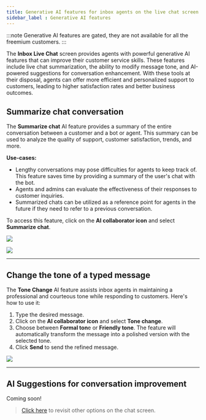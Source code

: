```yaml
---
title: Generative AI features for inbox agents on the live chat screen
sidebar_label : Generative AI features
---
```


:::note 
Generative AI features are gated, they are not available for all the freemium customers.
:::

The **Inbox Live Chat** screen provides agents with powerful generative AI features that can improve their customer service skills. These features include live chat summarization, the ability to modify message tone, and AI-powered suggestions for conversation enhancement. With these tools at their disposal, agents can offer more efficient and personalized support to customers, leading to higher satisfaction rates and better business outcomes.


## Summarize chat conversation 

The **Summarize chat** AI feature provides a summary of the entire conversation between a customer and a bot or agent. This summary can be used to analyze the quality of support, customer satisfaction, trends, and more.

**Use-cases:** 
- Lengthy conversations may pose difficulties for agents to keep track of. This feature saves time by providing a summary of the user's chat with the bot.
- Agents and admins can evaluate the effectiveness of their responses to customer inquiries.
- Summarized chats can be utilized as a reference point for agents in the future if they need to refer to a previous conversation.

To access this feature, click on the **AI collaborator icon** and select **Summarize chat**.

![](https://i.imgur.com/Xi8Vqn9.png)

![](https://i.imgur.com/2X03K8b.png)


----

## Change the tone of a typed message

The **Tone Change** AI feature assists inbox agents in maintaining a professional and courteous tone while responding to customers. Here's how to use it:
1. Type the desired message.
2. Click on the **AI collaborator icon** and select **Tone change**.
3. Choose between **Formal ton**e or **Friendly tone**. The feature will automatically transform the message into a polished version with the selected tone.
4. Click **Send** to send the refined message.

![](https://i.imgur.com/dqjDKDI.png)

--- 

## AI Suggestions for conversation improvement

Coming soon! 


> [Click here](https://docs.yellow.ai/docs/platform_concepts/inbox/chats/chatscreen#--1-chat-conversation-screen) to revisit other options on the chat screen. 